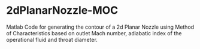 # 2dPlanarNozzle-MOC
Matlab Code for generating the contour of a 2d Planar Nozzle using Method of Characteristics based on outlet Mach number, adiabatic index of the operational fluid and throat diameter.
